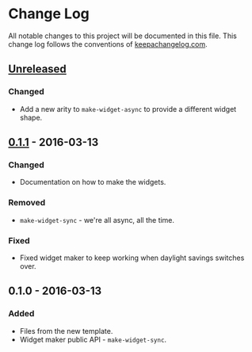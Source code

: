 # Change Log
All notable changes to this project will be documented in this file. This change log follows the conventions of [keepachangelog.com](http://keepachangelog.com/).

## [Unreleased]
### Changed
- Add a new arity to `make-widget-async` to provide a different widget shape.

## [0.1.1] - 2016-03-13
### Changed
- Documentation on how to make the widgets.

### Removed
- `make-widget-sync` - we're all async, all the time.

### Fixed
- Fixed widget maker to keep working when daylight savings switches over.

## 0.1.0 - 2016-03-13
### Added
- Files from the new template.
- Widget maker public API - `make-widget-sync`.

[Unreleased]: https://github.com/your-name/matrix-study/compare/0.1.1...HEAD
[0.1.1]: https://github.com/your-name/matrix-study/compare/0.1.0...0.1.1
